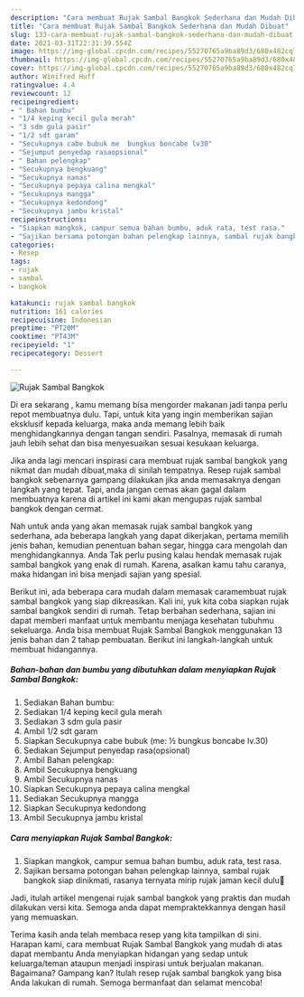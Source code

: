 ```yaml
---
description: "Cara membuat Rujak Sambal Bangkok Sederhana dan Mudah Dibuat"
title: "Cara membuat Rujak Sambal Bangkok Sederhana dan Mudah Dibuat"
slug: 133-cara-membuat-rujak-sambal-bangkok-sederhana-dan-mudah-dibuat
date: 2021-03-31T22:31:39.554Z
image: https://img-global.cpcdn.com/recipes/55270765a9ba89d3/680x482cq70/rujak-sambal-bangkok-foto-resep-utama.jpg
thumbnail: https://img-global.cpcdn.com/recipes/55270765a9ba89d3/680x482cq70/rujak-sambal-bangkok-foto-resep-utama.jpg
cover: https://img-global.cpcdn.com/recipes/55270765a9ba89d3/680x482cq70/rujak-sambal-bangkok-foto-resep-utama.jpg
author: Winifred Huff
ratingvalue: 4.4
reviewcount: 12
recipeingredient:
- " Bahan bumbu"
- "1/4 keping kecil gula merah"
- "3 sdm gula pasir"
- "1/2 sdt garam"
- "Secukupnya cabe bubuk me  bungkus boncabe lv30"
- "Sejumput penyedap rasaopsional"
- " Bahan pelengkap"
- "Secukupnya bengkuang"
- "Secukupnya nanas"
- "Secukupnya pepaya calina mengkal"
- "Secukupnya mangga"
- "Secukupnya kedondong"
- "Secukupnya jambu kristal"
recipeinstructions:
- "Siapkan mangkok, campur semua bahan bumbu, aduk rata, test rasa."
- "Sajikan bersama potongan bahan pelengkap lainnya, sambal rujak bangkok siap dinikmati, rasanya ternyata mirip rujak jaman kecil dulu🤭"
categories:
- Resep
tags:
- rujak
- sambal
- bangkok

katakunci: rujak sambal bangkok 
nutrition: 161 calories
recipecuisine: Indonesian
preptime: "PT20M"
cooktime: "PT43M"
recipeyield: "1"
recipecategory: Dessert

---
```



![Rujak Sambal Bangkok](https://img-global.cpcdn.com/recipes/55270765a9ba89d3/680x482cq70/rujak-sambal-bangkok-foto-resep-utama.jpg)

Di era  sekarang , kamu memang bisa mengorder makanan jadi tanpa perlu repot membuatnya dulu. Tapi, untuk kita yang ingin memberikan sajian eksklusif kepada keluarga, maka anda memang lebih baik menghidangkannya dengan tangan sendiri. Pasalnya, memasak di rumah jauh lebih sehat dan bisa menyesuaikan sesuai kesukaan keluarga.

Jika anda lagi mencari inspirasi cara membuat rujak sambal bangkok yang nikmat dan mudah dibuat,maka di sinilah tempatnya. Resep rujak sambal bangkok  sebenarnya gampang dilakukan jika anda memasaknya dengan langkah yang tepat. Tapi, anda jangan cemas akan gagal dalam membuatnya 
karena di artikel ini kami akan mengupas rujak sambal bangkok dengan cermat.  



Nah untuk anda yang akan memasak rujak sambal bangkok yang sederhana, ada beberapa langkah yang dapat dikerjakan, pertama memilih jenis bahan, kemudian penentuan bahan segar, hingga cara mengolah dan menghidangkannya. Anda Tak perlu pusing kalau hendak memasak rujak sambal bangkok yang enak di rumah. Karena, asalkan kamu  tahu caranya, maka hidangan ini bisa menjadi sajian yang spesial.

Berikut ini, ada beberapa cara mudah dalam memasak caramembuat rujak sambal bangkok yang siap dikreasikan. Kali ini, yuk kita coba siapkan rujak sambal bangkok sendiri di rumah. Tetap berbahan sederhana, sajian ini dapat memberi manfaat untuk membantu menjaga kesehatan tubuhmu sekeluarga. Anda bisa membuat Rujak Sambal Bangkok menggunakan 13 jenis bahan dan 2 tahap pembuatan. Berikut ini langkah-langkah untuk membuat hidangannya.

<!--inarticleads1-->

##### Bahan-bahan dan bumbu yang dibutuhkan dalam menyiapkan Rujak Sambal Bangkok:

1. Sediakan  Bahan bumbu:
1. Sediakan 1/4 keping kecil gula merah
1. Sediakan 3 sdm gula pasir
1. Ambil 1/2 sdt garam
1. Siapkan Secukupnya cabe bubuk (me: ½ bungkus boncabe lv.30)
1. Sediakan Sejumput penyedap rasa(opsional)
1. Ambil  Bahan pelengkap:
1. Ambil Secukupnya bengkuang
1. Ambil Secukupnya nanas
1. Siapkan Secukupnya pepaya calina mengkal
1. Sediakan Secukupnya mangga
1. Siapkan Secukupnya kedondong
1. Ambil Secukupnya jambu kristal




<!--inarticleads2-->

##### Cara menyiapkan Rujak Sambal Bangkok:

1. Siapkan mangkok, campur semua bahan bumbu, aduk rata, test rasa.
1. Sajikan bersama potongan bahan pelengkap lainnya, sambal rujak bangkok siap dinikmati, rasanya ternyata mirip rujak jaman kecil dulu🤭




Jadi, itulah artikel mengenai  rujak sambal bangkok  yang praktis dan mudah dilakukan versi kita. Semoga anda dapat mempraktekkannya dengan hasil yang memuaskan. 

Terima kasih anda telah membaca resep yang kita tampilkan di sini. Harapan kami, cara membuat  Rujak Sambal Bangkok yang mudah di atas dapat membantu Anda menyiapkan hidangan yang sedap untuk keluarga/teman ataupun menjadi inspirasi untuk berjualan makanan. Bagaimana? Gampang kan? Itulah resep rujak sambal bangkok yang bisa Anda lakukan di rumah. Semoga bermanfaat dan selamat mencoba!

